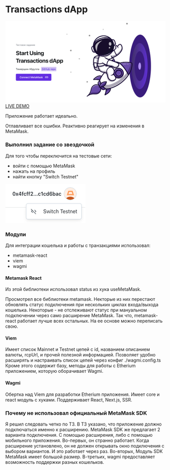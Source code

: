 # Transactions dApp

![dApp Live Demo](docs/cover.png)
[LIVE DEMO](https://dapp-transactions.vercel.app/)

Приложение работает идеально.

Отлавливает все ошибки.
Реактивно реагирует на изменения в MetaMask.

### Выполнил задание со звездочкой

Для того чтобы переключится на тестовые сети:

- войти с помощью MetaMask
- нажать на профиль
- найти кнопку "Switch Testnet"

![Switch](docs/switch.png)

### Модули

Для интеграции кошелька и работы с транзакциями использовал:

- metamask-react
- viem
- wagmi

#### Metamask React

Из этой библиотеки использовал status из хука useMetaMask.

Просмотрел все библиотеки metamask. Некторые из них перестают обновлять статус подключения при нескольких циклах входа/выхода кошелька. Некоторые - не отслеживают статус при мануальном подключении через само расширение MetaMask.
Так что, metamask-react работает лучше всех остальных.
На ее основе можно переписать свою.

#### Viem

Имеет список Mainnet и Testnet цепей с id, названием описанием валюты, rcpUrl, и прочей полезной информацией. Позволяет удобно расширять и настраивать список цепей через конфиг ./wagmi.config.ts
Кроме этого содержит базу, методы для работы с Etherium приложением, которую оборачивает Wagmi.

#### Wagmi

Обертка над Viem для разработки Etherium приложения.
Имеет core и react модуль с хуками.
Поддерживает React, Next.js, SSR.

### Почему не использовал официальный MetaMask SDK

Я решил следовать четко по ТЗ. В ТЗ указано, что
приложение должно подключаться именно к расширению.
MetaMask SDK же предлагает 2 варианта подключения.
С помощью расширения, либо с помощью мобильного приложения.
Во-первых, он странно работает. Когда расширение установлено, он не должен открывать окно подключения с выбором вариантов. И это работает через раз.
Во-вторых, Модуль SDK MetaMask имеет большой размер.
В-третьих, wagmi предоставляет возможность поддержки разных кошельков.
